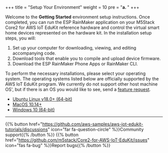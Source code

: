 +++
title = "Setup Your Environment"
weight = 10
pre = "<b>a. </b>"
+++

Welcome to the **Getting Started** environment setup instructions. Once completed, you can run the ESP RainMaker application on your M5Stack Core2 for AWS IoT EduKit reference hardware and control the virtual smart home devices represented on the hardware kit. In the installation setup steps, you will:
1) Set up your computer for downloading, viewing, and editing accompanying code.
2) Download tools that enable you to compile and upload device firmware.
3) Download the ESP RainMaker Phone Apps or RainMaker CLI.

To perform the necessary installations, please select your operating system. The operating systems listed below are officially supported by the AWS IoT EduKit program. We currently do not support other host machine OS', but if there is an OS you would like to see, send a [feature request](https://github.com/aws-samples/aws-iot-edukit-tutorials/issues/new?assignees=rashedtalukder&labels=feature+request&template=feature_request.md&title=%5BFEATURE%5D).

- [Ubuntu Linux v18.0+ (64-bit)](prerequisites/linux.html)
- [MacOS 10.14+](prerequisites/macos.html)
- [Windows 10 (64-bit)](prerequisites/windows.html)

---
{{% button href="https://github.com/aws-samples/aws-iot-edukit-tutorials/discussions" icon="far fa-question-circle" %}}Community support{{% /button %}} {{% button href="https://github.com/m5stack/Core2-for-AWS-IoT-EduKit/issues" icon="fas fa-bug" %}}Report bugs{{% /button %}}